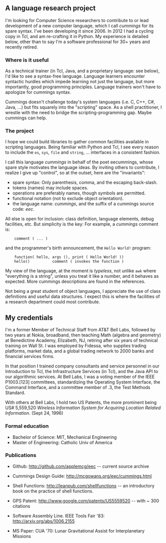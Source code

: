 
## A language research project

I'm looking for Computer Science  researchers to contribute to or lead
development of  a new computer  language, which I call  _cummings_ for
its spare syntax.  I've been developing  it since 2006.  In 2012 I had
a cycling copy in Tcl, and am re-crafting it in Python.  My experience
is detailed below,  other than to say I'm a  software professional for
30+ years and recently retired.

### Where is it useful

As a technical  trainer (in Tcl, Java, and a  proprietary language: see
below), I'd  like to  see a  syntax-free language.   Language learners
encounter  syntactic  hurdles  which  impede  learning  not  just  the
language, but more importantly, good programming principles.  Language
trainers won't have to apologize for cummings syntax.

Cummings doesn't challenge today's system languages (i.e.  C, C++, C#,
Java, ...)  but fits squarely into  the "scripting" space.  As a shell
practitioner,   I    wrestle   with    the   need   to    bridge   the
scripting-programming gap. Maybe cummings can help.

### The project

I hope we could build  libraries to gather common facilities available
in scripting  languages.  Being  familiar with Python  and Tcl,  I see
every  reason  to  include  the  `os`,  `sys`,  `file`  and  `string`,
... interfaces in a consistent fashion.

I call this  language _cummings_  in behalf  of the  poet eecummings,
whose spare style motivates the language ideas.  By inviting others to
contribute, I realize I give up  "control", so at the outset, here are
the "invariants":

* spare syntax:  Only parenthesis, comma, and the escaping back-slash.
* tokens (names) may include spaces.
* operations are preferably names, though symbols are permitted.
* functional notation (not to exclude object orientation).
* the language name: _cummings_, and the suffix of a cummings source
  code:  _eec_.

All else is  open for inclusion: class  definition, language elements,
debug  facilities, etc.  But simplicity  is  the key:  For example,  a
_cummings_ comment is:
  
        comment ( ... )

and the programmer's birth announcement, the `Hello World!` program:

        function( hello, args (), print ( Hello World! ))
        hello()          comment ( invokes the function )

My view of the language, at the moment is _typeless_, not unlike `awk`
where "everything is a string", unless you treat it like a number, and
it behaves as expected.   More cummings descriptions are  found in the
references.

Not being a great student of object languages, I appreciate the use of
class definitions and useful data  structures.  I expect this is where
the facilities of a research department could most contribute.

## My credentials

I'm a former  Member of Technical Staff from AT&T  Bell Labs, followed
by  two years  at Nokia,  broadband, then  teaching Math  (algebra and
geometry) at  Benedictine Academy,  Elizabeth, NJ, retiring  after six
years of  technical training on Wall  St.  I was employed  by Fidessa,
who  supplies trading  platforms, market  data, and  a global  trading
network to 2000 banks and financial services firms.

In that position  I trained company consultants  and service personnel
in our Introduction to Tcl,  the Infrastructure Services (in Tcl), and
the  Java API to our  algorithmic services.   At Bell  Labs, I was a
voting member  of the  IEEE P1003.[123] committees,  standardizing the
Operating  System Interface,  the Command  Interface, and  a committee
member of .3, the Test Methods Standard.

With others  at Bell Labs, I hold two US Patents,  the more prominent
being  US#  5,559,520  _Wireless   Information  System  for  Acquiring
Location Related Information_. (Sept 24, 1996)

### Formal education

* Bachelor of Science: MIT, Mechanical Engineering
* Master of Engineering: Catholic Univ of America

### Publications

* Github:  http://github.com/applemcg/eec  -- current source archive

* Cummings Design Guide: http://mcgowans.org/eec/cummings.html

* Shell Functions: http://leanpub.com/shellfunctions -- an introductory
  book on the practice of shell functions.

* GPS Patent: http://www.google.com/patents/US5559520 -- with ~ 300 citations

* Software Assembly Line. IEEE Tools Fair '83: http://arxiv.org/abs/1006.2155

* MS Paper: CUA '70: Lunar Gravitational Assist for Interplanetary Missions



